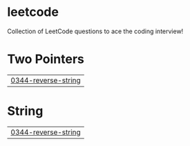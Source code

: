 # leetcode
Collection of LeetCode questions to ace the coding interview!


# Two Pointers
|  |
| ------- |
| [0344-reverse-string](https://github.com/Ibinola/leetcode/tree/master/0344-reverse-string) |
# String
|  |
| ------- |
| [0344-reverse-string](https://github.com/Ibinola/leetcode/tree/master/0344-reverse-string) |